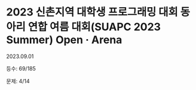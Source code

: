 # 2023 신촌지역 대학생 프로그래밍 대회 동아리 연합 여름 대회(SUAPC 2023 Summer) Open · Arena

2023.09.01

등수: 69/185

문제: 4/14
